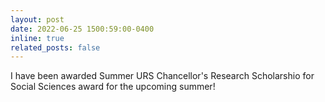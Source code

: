 ```yaml
---
layout: post
date: 2022-06-25 1500:59:00-0400
inline: true
related_posts: false
---
```


I have been awarded Summer URS Chancellor's Research Scholarshio for Social Sciences award for the upcoming summer!
